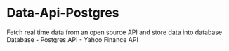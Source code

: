 # Data-Api-Postgres

Fetch real time data from an open source API and store data into database
Database - Postgres
API - Yahoo Finance API
